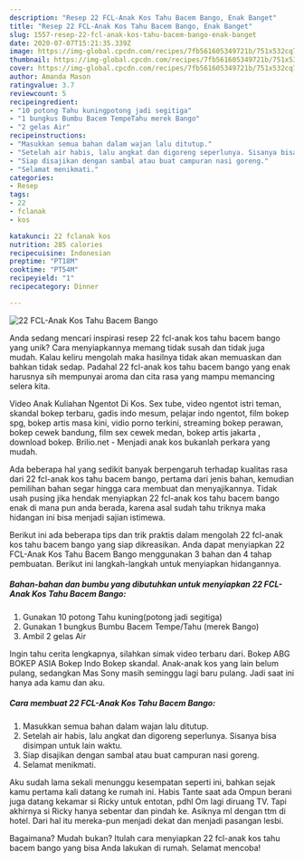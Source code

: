 ```yaml
---
description: "Resep 22 FCL-Anak Kos Tahu Bacem Bango, Enak Banget"
title: "Resep 22 FCL-Anak Kos Tahu Bacem Bango, Enak Banget"
slug: 1557-resep-22-fcl-anak-kos-tahu-bacem-bango-enak-banget
date: 2020-07-07T15:21:35.339Z
image: https://img-global.cpcdn.com/recipes/7fb561605349721b/751x532cq70/22-fcl-anak-kos-tahu-bacem-bango-foto-resep-utama.jpg
thumbnail: https://img-global.cpcdn.com/recipes/7fb561605349721b/751x532cq70/22-fcl-anak-kos-tahu-bacem-bango-foto-resep-utama.jpg
cover: https://img-global.cpcdn.com/recipes/7fb561605349721b/751x532cq70/22-fcl-anak-kos-tahu-bacem-bango-foto-resep-utama.jpg
author: Amanda Mason
ratingvalue: 3.7
reviewcount: 5
recipeingredient:
- "10 potong Tahu kuningpotong jadi segitiga"
- "1 bungkus Bumbu Bacem TempeTahu merek Bango"
- "2 gelas Air"
recipeinstructions:
- "Masukkan semua bahan dalam wajan lalu ditutup."
- "Setelah air habis, lalu angkat dan digoreng seperlunya. Sisanya bisa disimpan untuk lain waktu."
- "Siap disajikan dengan sambal atau buat campuran nasi goreng."
- "Selamat menikmati."
categories:
- Resep
tags:
- 22
- fclanak
- kos

katakunci: 22 fclanak kos 
nutrition: 285 calories
recipecuisine: Indonesian
preptime: "PT18M"
cooktime: "PT54M"
recipeyield: "1"
recipecategory: Dinner

---
```



![22 FCL-Anak Kos Tahu Bacem Bango](https://img-global.cpcdn.com/recipes/7fb561605349721b/751x532cq70/22-fcl-anak-kos-tahu-bacem-bango-foto-resep-utama.jpg)

Anda sedang mencari inspirasi resep 22 fcl-anak kos tahu bacem bango yang unik? Cara menyiapkannya memang tidak susah dan tidak juga mudah. Kalau keliru mengolah maka hasilnya tidak akan memuaskan dan bahkan tidak sedap. Padahal 22 fcl-anak kos tahu bacem bango yang enak harusnya sih mempunyai aroma dan cita rasa yang mampu memancing selera kita.

Video Anak Kuliahan Ngentot Di Kos. Sex tube, video ngentot istri teman, skandal bokep terbaru, gadis indo mesum, pelajar indo ngentot, film bokep spg, bokep artis masa kini, vidio porno terkini, streaming bokep perawan, bokep cewek bandung, film sex cewek medan, bokep artis jakarta , download bokep. Brilio.net - Menjadi anak kos bukanlah perkara yang mudah.

Ada beberapa hal yang sedikit banyak berpengaruh terhadap kualitas rasa dari 22 fcl-anak kos tahu bacem bango, pertama dari jenis bahan, kemudian pemilihan bahan segar hingga cara membuat dan menyajikannya. Tidak usah pusing jika hendak menyiapkan 22 fcl-anak kos tahu bacem bango enak di mana pun anda berada, karena asal sudah tahu triknya maka hidangan ini bisa menjadi sajian istimewa.


Berikut ini ada beberapa tips dan trik praktis dalam mengolah 22 fcl-anak kos tahu bacem bango yang siap dikreasikan. Anda dapat menyiapkan 22 FCL-Anak Kos Tahu Bacem Bango menggunakan 3 bahan dan 4 tahap pembuatan. Berikut ini langkah-langkah untuk menyiapkan hidangannya.

<!--inarticleads1-->

##### Bahan-bahan dan bumbu yang dibutuhkan untuk menyiapkan 22 FCL-Anak Kos Tahu Bacem Bango:

1. Gunakan 10 potong Tahu kuning(potong jadi segitiga)
1. Gunakan 1 bungkus Bumbu Bacem Tempe/Tahu (merek Bango)
1. Ambil 2 gelas Air


Ingin tahu cerita lengkapnya, silahkan simak video terbaru dari. Bokep ABG BOKEP ASIA Bokep Indo Bokep skandal. Anak-anak kos yang lain belum pulang, sedangkan Mas Sony masih seminggu lagi baru pulang. Jadi saat ini hanya ada kamu dan aku. 

<!--inarticleads2-->

##### Cara membuat 22 FCL-Anak Kos Tahu Bacem Bango:

1. Masukkan semua bahan dalam wajan lalu ditutup.
1. Setelah air habis, lalu angkat dan digoreng seperlunya. Sisanya bisa disimpan untuk lain waktu.
1. Siap disajikan dengan sambal atau buat campuran nasi goreng.
1. Selamat menikmati.


Aku sudah lama sekali menunggu kesempatan seperti ini, bahkan sejak kamu pertama kali datang ke rumah ini. Habis Tante saat ada Ompun berani juga datang kekamar si Ricky untuk entotan, pdhl Om lagi diruang TV. Tapi akhirnya si Ricky hanya sebentar dan pindah ke. Asiknya ml dengan ttm di hotel. Dari hal itu mereka-pun menjadi dekat dan menjadi pasangan lesbi. 

Bagaimana? Mudah bukan? Itulah cara menyiapkan 22 fcl-anak kos tahu bacem bango yang bisa Anda lakukan di rumah. Selamat mencoba!
